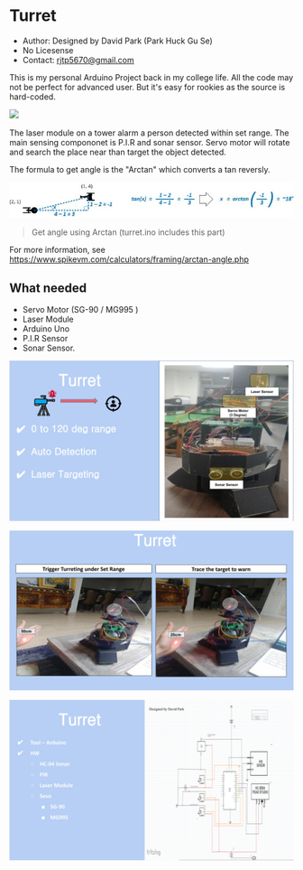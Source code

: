 # Turret

- Author: Designed by David Park (Park Huck Gu Se)
- No Licesense
- Contact: rjtp5670@gmail.com

This is my personal Arduino Project back in my college life.
All the code may not be perfect for advanced user. But it's easy for rookies as the source is hard-coded.

![](/imgs/Turret/turret.gif)

The laser module on a tower alarm a person detected within set range.
The main sensing compononet is P.I.R and sonar sensor. Servo motor will rotate and search the place near than target the object detected.

The formula to get angle is the "Arctan" which converts a tan reversly.

![](/imgs/Turret/Arctan_Formula.jpg)

> Get angle using Arctan (turret.ino includes this part)

For more information, see https://www.spikevm.com/calculators/framing/arctan-angle.php

## What needed

- Servo Motor (SG-90 / MG995 )
- Laser Module
- Arduino Uno
- P.I.R Sensor
- Sonar Sensor.

![](/imgs/Turret/turret_intro.png)

![](/imgs/Turret/turret_exp.png)

![](/imgs/Turret/turret_hardware.png)
